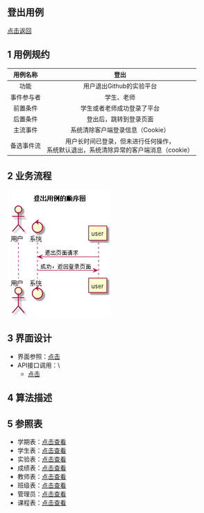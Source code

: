 登出用例
----
[点击返回](../README.md)

1 用例规约
--
|用例名称|登出|
|:---:|:---:|
|功能|用户退出Github的实验平台|
|事件参与者|学生、老师|
|前置条件|学生或者老师成功登录了平台|
|后置条件|	登出后，跳转到登录页面|
|主流事件|系统清除客户端登录信息（Cookie）|
|备选事件流|用户长时间已登录，但未进行任何操作，<br>系统默认退出，系统清除异常的客户端消息（cookie）|

2 业务流程
------
![](../image/登出用例.png)

3 界面设计
------
 * 界面参照：[点击](https://chenxiangz.github.io/is_analysis/FinalTest/ui/登出.html)
 * API接口调用：\
    * [点击](../接口/loginOut.md)

4 算法描述
-------------

5 参照表
-----

 * 学期表：[点击查看](../数据库设计/学期表.md)
 * 学生表：[点击查看](../数据库设计/学生表.md)
 * 实验表：[点击查看](../数据库设计/实验表.md)
 * 成绩表：[点击查看](../数据库设计/成绩表.md)
 * 教师表：[点击查看](../数据库设计/教师表.md)
 * 班级表：[点击查看](../数据库设计/班级表.md)
 * 管理员：[点击查看](../数据库设计/管理员.md)
 * 课程表：[点击查看](../数据库设计/课程表.md)
